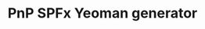 ---
title: "PnP SPFx Yeoman generator"
description: "PThis Yeoman generator provides improved governance for SharePoint Framework projects. It extends the out of the box Yeoman generator from Microsoft (@microsoft/generator-sharepoint) with recommended patterns and additional capabilities."
image: "images/tool-background-pnp-generator.webp"
externalUrl: "https://pnp.github.io/generator-spfx/"
---